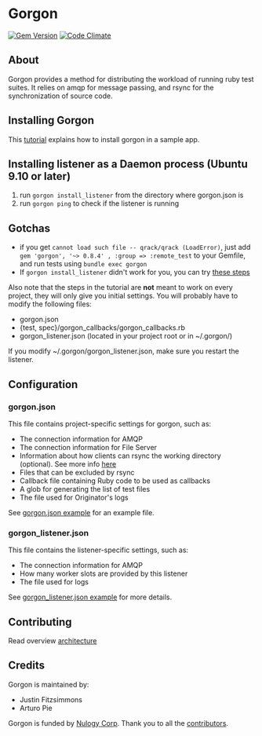 Gorgon
=====================

[![Gem Version](https://badge.fury.io/rb/gorgon.svg)](https://rubygems.org/gems/gorgon)
[![Code Climate](https://codeclimate.com/github/nulogy/Gorgon.svg)](https://codeclimate.com/github/Fitzsimmons/Gorgon)

About
---------------------

Gorgon provides a method for distributing the workload of running ruby test suites. It relies on amqp for message passing, and rsync for the synchronization of source code.

Installing Gorgon
-----------------
This [tutorial](/tutorial.md) explains how to install gorgon in a sample app. 

Installing listener as a Daemon process (Ubuntu 9.10 or later)
----------------------------------------------------------------
1. run `gorgon install_listener` from the directory where gorgon.json is
1. run `gorgon ping` to check if the listener is running

Gotchas
----------------------------------------------------------------

* if you get `cannot load such file -- qrack/qrack (LoadError)`, just add `gem 'gorgon', '~> 0.8.4' , :group => :remote_test` to your Gemfile, and run tests using `bundle exec gorgon`
* If `gorgon install_listener` didn't work for you, you can try [these steps](/daemon_with_upstart_and_rvm.md)

Also note that the steps in the tutorial are **not** meant to work on every project, they will only give you initial settings. You will probably have to modify the following files:
* gorgon.json
* {test, spec}/gorgon_callbacks/gorgon_callbacks.rb
* gorgon_listener.json (located in your project root or in ~/.gorgon/)

If you modify ~/.gorgon/gorgon_listener.json, make sure you restart the listener.

Configuration
---------------------

### gorgon.json
This file contains project-specific settings for gorgon, such as:

* The connection information for AMQP
* The connection information for File Server
* Information about how clients can rsync the working directory (optional). See more info [here](/rsync_transport.md) 
* Files that can be excluded by rsync
* Callback file containing Ruby code to be used as callbacks
* A glob for generating the list of test files
* The file used for Originator's logs

See [gorgon.json example](/gorgon.json.sample) for an example file.

### gorgon_listener.json
This file contains the listener-specific settings, such as:

* The connection information for AMQP
* How many worker slots are provided by this listener
* The file used for logs

See [gorgon_listener.json example](/gorgon_listener.json.sample) for more details.

Contributing
---------------------
Read overview [architecture](/architecture.md)

Credits
---------------------
Gorgon is maintained by:
* Justin Fitzsimmons
* Arturo Pie

Gorgon is funded by [Nulogy Corp](http://www.nulogy.com/).
Thank you to all the [contributors](https://github.com/Fitzsimmons/Gorgon/contributors).
